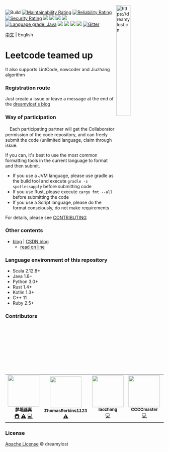 <img align="right" width="30%" height="30%" src="./docs/public/image/scala-icon.png" alt="https://dreamylost.cn">

![Build](https://github.com/jxnu-liguobin/cs-summary-reflection/workflows/Build/badge.svg)
[![Maintainability Rating](https://sonarcloud.io/api/project_badges/measure?project=jxnu-liguobin_cs-summary-reflection&metric=sqale_rating)](https://sonarcloud.io/dashboard?id=jxnu-liguobin_cs-summary-reflection)
[![Reliability Rating](https://sonarcloud.io/api/project_badges/measure?project=jxnu-liguobin_cs-summary-reflection&metric=reliability_rating)](https://sonarcloud.io/dashboard?id=jxnu-liguobin_cs-summary-reflection)
[![Security Rating](https://sonarcloud.io/api/project_badges/measure?project=jxnu-liguobin_cs-summary-reflection&metric=security_rating)](https://sonarcloud.io/dashboard?id=jxnu-liguobin_cs-summary-reflection)
[![](https://img.shields.io/github/languages/count/jxnu-liguobin/cs-summary-reflection)](https://dreamylost.cn)
[![](https://img.shields.io/github/languages/top/jxnu-liguobin/cs-summary-reflection)](https://dreamylost.cn)
[![](https://img.shields.io/lgtm/alerts/g/jxnu-liguobin/cs-summary-reflection.svg?logo=lgtm&logoWidth=18)](https://dreamylost.cn)
[![](https://img.shields.io/lgtm/grade/python/g/jxnu-liguobin/cs-summary-reflection.svg?logo=lgtm&logoWidth=18)](https://dreamylost.cn)
[![Language grade: Java](https://img.shields.io/lgtm/grade/java/g/jxnu-liguobin/cs-summary-reflection.svg?logo=lgtm&logoWidth=18)](https://lgtm.com/projects/g/jxnu-liguobin/cs-summary-reflection/context:java)
[![](https://img.shields.io/github/commit-activity/m/jxnu-liguobin/cs-summary-reflection)](https://dreamylost.cn)
[![](https://img.shields.io/github/contributors-anon/jxnu-liguobin/cs-summary-reflection)](https://dreamylost.cn)
[![](https://img.shields.io/github/license/jxnu-liguobin/cs-summary-reflection)](https://dreamylost.cn)
![](https://img.shields.io/badge/QQ%20Group-655462259-blue.svg?style=social&logo=tencent-qq)
[![Gitter](https://badges.gitter.im/jxnu-liguobin/cs-summary-reflection.svg)](https://gitter.im/jxnu-liguobin/cs-summary-reflection?utm_source=badge&utm_medium=badge&utm_campaign=pr-badge)

[中文](https://github.com/jxnu-liguobin/cs-summary-reflection/blob/master/README.md) | English

# Leetcode teamed up

It also supports LintCode, nowcoder and Jiuzhang algorithm

### Registration route

Just create a issue or leave a message at the end of the [dreamylost's blog](https://dreamylost.cn)

### Way of participation

　Each participating partner will get the Collaborator permission of the code repository,
and can freely submit the code (unlimited language, claim through issue.

  If you can, it's best to use the most common formatting tools in the current language to format and then submit.
  
* If you use  a JVM language, please use gradle as the build tool and execute `gradle -s spotlessapply` before submitting code
* If you use Rust, please execute `cargo fmt --all` before submitting the code
* If you use a Script language, please do the format consciously, do not make requirements

For details, please see [CONTRIBUTING](./CONTRIBUTING-en.md)

### Other contents
    
- [blog](https://dreamylost.cn) | [CSDN blog](https://blog.csdn.net/qq_34446485)
    - [read on line](./article_list.md)
    
### Language environment of this repository

- Scala 2.12.8+
- Java 1.8+
- Python 3.0+  
- Rust 1.4+  
- Kotlin 1.3+  
- C++ 11
- Ruby 2.5+

### Contributors

<!-- ALL-CONTRIBUTORS-LIST:START - Do not remove or modify this section -->
<!-- prettier-ignore-start -->
<!-- markdownlint-disable -->
<table>
  <tr>
    <td align="center"><a href="https://dreamylost.cn"><img src="https://avatars3.githubusercontent.com/u/29496873?v=4?s=100" width="100px;" alt=""/><br /><sub><b>梦境迷离</b></sub></a><br /><a href="#infra-jxnu-liguobin" title="Infrastructure (Hosting, Build-Tools, etc)">🚇</a> <a href="https://github.com/jxnu-liguobin/cs-summary-reflection/commits?author=jxnu-liguobin" title="Tests">⚠️</a> <a href="https://github.com/jxnu-liguobin/cs-summary-reflection/commits?author=jxnu-liguobin" title="Code">💻</a></td>
    <td align="center"><a href="https://github.com/ThomasPerkins1123"><img src="https://avatars3.githubusercontent.com/u/25691261?v=4?s=100" width="100px;" alt=""/><br /><sub><b>ThomasPerkins1123</b></sub></a><br /><a href="https://github.com/jxnu-liguobin/cs-summary-reflection/commits?author=ThomasPerkins1123" title="Tests">⚠️</a></td>
    <td align="center"><a href="https://github.com/LaoZhangCoder"><img src="https://avatars3.githubusercontent.com/u/28627858?v=4?s=100" width="100px;" alt=""/><br /><sub><b>laozhang</b></sub></a><br /><a href="https://github.com/jxnu-liguobin/cs-summary-reflection/commits?author=LaoZhangCoder" title="Code">💻</a></td>
    <td align="center"><a href="https://github.com/CCCCmaster"><img src="https://avatars3.githubusercontent.com/u/25200717?v=4?s=100" width="100px;" alt=""/><br /><sub><b>CCCCmaster</b></sub></a><br /><a href="https://github.com/jxnu-liguobin/cs-summary-reflection/commits?author=CCCCmaster" title="Code">💻</a></td>
    <td align="center"><a href="https://github.com/poorguy"><img src="https://avatars1.githubusercontent.com/u/624653?v=4?s=100" width="100px;" alt=""/><br /><sub><b>poorguy</b></sub></a><br /><a href="https://github.com/jxnu-liguobin/cs-summary-reflection/commits?author=poorguy" title="Code">💻</a></td>
    <td align="center"><a href="https://kongwiki.me/"><img src="https://avatars0.githubusercontent.com/u/19886738?v=4?s=100" width="100px;" alt=""/><br /><sub><b>weikunkun</b></sub></a><br /><a href="https://github.com/jxnu-liguobin/cs-summary-reflection/commits?author=KongWiki" title="Code">💻</a></td>
  </tr>
</table>

<!-- markdownlint-enable -->
<!-- prettier-ignore-end -->
<!-- ALL-CONTRIBUTORS-LIST:END -->

### License

[Apache License](https://github.com/jxnu-liguobin/cs-summary-reflection/blob/master/LICENSE) © dreamylost